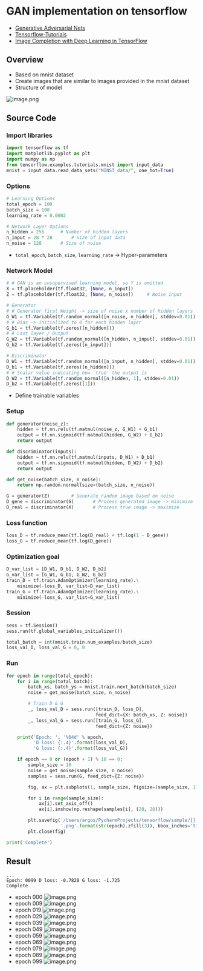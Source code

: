 # GAN implementation on tensorflow
- [Generative Adversarial Nets](https://arxiv.org/pdf/1406.2661.pdf)
- [Tensorflow-Tutorials](https://github.com/golbin/TensorFlow-Tutorials/tree/master/09%20-%20GAN)
- [Image Completion with Deep Learning in TensorFlow](http://bamos.github.io/2016/08/09/deep-completion/)
## Overview
- Based on mnist dataset
- Create images that are similar to images provided in the mnist dataset
- Structure of model

![image.png](https://raw.githubusercontent.com/alstjgg/alstjgg.github.io/master/GAN/GAN_structure.png?token=AGJ3RT6GWBYXNE5GJMKIND263CBKY)

## Source Code
### Import libraries
```python
import tensorflow as tf
import matplotlib.pyplot as plt
import numpy as np
from tensorflow.examples.tutorials.mnist import input_data
mnist = input_data.read_data_sets("MINST_data/", one_hot=True)
```
### Options
```python
# Learning Options
total_epoch = 100
batch_size = 100
learning_rate = 0.0002

# Network Layer Options
n_hidden = 256      # Number of hidden layers
n_input = 28 * 28       # Size of input data
n_noise = 128       # Size of noise
```
- `total_epoch`, `batch_size`, `learning_rate` -> Hyper-parameters
### Network Model
```python
# # GAN is an unsupervised learning model, so Y is omitted
X = tf.placeholder(tf.float32, [None, n_input])
Z = tf.placeholder(tf.float32, [None, n_noise])     # Noise input

# Generator
# # Generator first Weight -> size of noise x number of hidden layers
G_W1 = tf.Variable(tf.random_normal([n_noise, n_hidden], stddev=0.01))
# # Bias -> initialized to 0 for each hidden layer
G_b1 = tf.Variable(tf.zeros([n_hidden]))
# # Last layer / Output
G_W2 = tf.Variable(tf.random_normal([n_hidden, n_input], stddev=0.01))
G_b2 = tf.Variable(tf.zeros([n_input]))

# Discriminator
D_W1 = tf.Variable(tf.random_normal([n_input, n_hidden], stddev=0.01))
D_b1 = tf.Variable(tf.zeros([n_hidden]))
# # Scalar value indicating how 'true' the output is
D_W2 = tf.Variable(tf.random_normal([n_hidden, 1], stddev=0.01))
D_b2 = tf.Variable(tf.zeros([1]))
```
- Define trainable variables
### Setup
```python
def generator(noise_z):
    hidden = tf.nn.relu(tf.matmul(noise_z, G_W1) + G_b1)
    output = tf.nn.sigmoid(tf.matmul(hidden, G_W2) + G_b2)
    return output

def discriminator(inputs):
    hidden = tf.nn.relu(tf.matmul(inputs, D_W1) + D_b1)
    output = tf.nn.sigmoid(tf.matmul(hidden, D_W2) + D_b2)
    return output

def get_noise(batch_size, n_noise):
    return np.random.normal(size=(batch_size, n_noise))

G = generator(Z)        # Generate random image based on noise
D_gene = discriminator(G)       # Process generated image -> minimize
D_real = discriminator(X)       # Process true image -> maximize
```
### Loss function
```python
loss_D = tf.reduce_mean(tf.log(D_real) + tf.log(1 - D_gene))
loss_G = tf.reduce_mean(tf.log(D_gene))
```
### Optimization goal
```python
D_var_list = [D_W1, D_b1, D_W2, D_b2]
G_var_list = [G_W1, G_b1, G_W2, G_b2]
train_D = tf.train.AdamOptimizer(learning_rate).\
    minimize(-loss_D, var_list=D_var_list)
train_G = tf.train.AdamOptimizer(learning_rate).\
    minimize(-loss_G, var_list=G_var_list)
```
### Session
```python
sess = tf.Session()
sess.run(tf.global_variables_initializer())

total_batch = int(mnist.train.num_examples/batch_size)
loss_val_D, loss_val_G = 0, 0
```
### Run
```python
for epoch in range(total_epoch):
    for i in range(total_batch):
        batch_xs, batch_ys = mnist.train.next_batch(batch_size)
        noise = get_noise(batch_size, n_noise)

        # Train D & G
        _, loss_val_D = sess.run([train_D, loss_D],
                                 feed_dict={X: batch_xs, Z: noise})
        _, loss_val_G = sess.run([train_G, loss_G],
                                 feed_dict={Z: noise})

    print('Epoch: ', '%04d' % epoch,
          'D loss: {:.4}'.format(loss_val_D),
          'G loss: {:.4}'.format(loss_val_G))

    if epoch == 0 or (epoch + 1) % 10 == 0:
        sample_size = 10
        noise = get_noise(sample_size, n_noise)
        samples = sess.run(G, feed_dict={Z: noise})

        fig, ax = plt.subplots(1, sample_size, figsize=(sample_size, 1))

        for i in range(sample_size):
            ax[i].set_axis_off()
            ax[i].imshow(np.reshape(samples[i], (28, 28)))

        plt.savefig('/Users/argos/PycharmProjects/tensorflow/sample/{}'
                    '.png'.format(str(epoch).zfill(3)), bbox_inches='tight')
        plt.close(fig)

print('Complete')
```
## Result
```
...
Epoch: 0099 D loss: -0.7828 G loss: -1.725
Complete
```
- epoch 000
![image.png](https://raw.githubusercontent.com/alstjgg/alstjgg.github.io/master/GAN%20samples/000.png?token=AGJ3RT7XDM2HYLRF2DMDGOK63CBAK)
- epoch 009
![image.png](https://raw.githubusercontent.com/alstjgg/alstjgg.github.io/master/GAN%20samples/009.png?token=AGJ3RT7Y7HJY4MG4ZUMLQHK63CBDM)
- epoch 019
![image.png](https://raw.githubusercontent.com/alstjgg/alstjgg.github.io/master/GAN%20samples/019.png?token=AGJ3RT4V42BXVWAJTXSYPXK63CBEI)
- epoch 029
![image.png](https://raw.githubusercontent.com/alstjgg/alstjgg.github.io/master/GAN%20samples/029.png?token=AGJ3RT5HGYBJMPJXKHYEBZS63CBFM)
- epoch 039
![image.png](https://raw.githubusercontent.com/alstjgg/alstjgg.github.io/master/GAN%20samples/039.png?token=AGJ3RT5OCPT27SKA4HS5C7C63CBGI)
- epoch 049
![image.png](https://raw.githubusercontent.com/alstjgg/alstjgg.github.io/master/GAN%20samples/049.png?token=AGJ3RT2OMJFF2DLJZU7SUJS63CBG6)
- epoch 059
![image.png](https://raw.githubusercontent.com/alstjgg/alstjgg.github.io/master/GAN%20samples/059.png?token=AGJ3RT4GQXOXXFAD3Z7V67S63CBHC)
- epoch 069
![image.png](https://raw.githubusercontent.com/alstjgg/alstjgg.github.io/master/GAN%20samples/069.png?token=AGJ3RT2FMZJ6KPDX64TQ3ZK63CBIA)
- epoch 079
![image.png](https://raw.githubusercontent.com/alstjgg/alstjgg.github.io/master/GAN%20samples/079.png?token=AGJ3RT55CMC5QR5FWXVCDC263CBIY)
- epoch 089
![image.png](https://raw.githubusercontent.com/alstjgg/alstjgg.github.io/master/GAN%20samples/089.png?token=AGJ3RT3674P7IUCW4EAWY2S63CBI6)
- epoch 099
![image.png](https://raw.githubusercontent.com/alstjgg/alstjgg.github.io/master/GAN%20samples/099.png?token=AGJ3RT4JCOAHZL4FRB5TRHK63CAZC)

